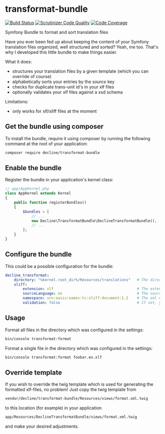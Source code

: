 # transformat-bundle

[![Build Status](https://travis-ci.org/decline/transformat-bundle.svg?branch=master)](https://travis-ci.org/decline/transformat-bundle) [![Scrutinizer Code Quality](https://scrutinizer-ci.com/g/decline/transformat-bundle/badges/quality-score.png?b=master)](https://scrutinizer-ci.com/g/decline/transformat-bundle/?branch=master) [![Code Coverage](https://scrutinizer-ci.com/g/decline/transformat-bundle/badges/coverage.png?b=master)](https://scrutinizer-ci.com/g/decline/transformat-bundle/?branch=master)

Symfony Bundle to format and sort translation files

Have you ever been fed up about keeping the content of your Symfony translation files organized, well structured and sorted? Yeah, me too. That's why I developed this little bundle to make things easier.

What it does:
* structures your translation files by a given template (which you can override of course)
* alphabetically sorts your entries by the *source* key
* checks for duplicate trans-unit id's in your xlf files
* optionally validates your xlf files against a xsd schema

Limitations:
* only works for xlf/xliff files at the moment

## Get the bundle using composer

To install the bundle, require it using composer by running the following command at the root of your application:

```bash
composer require decline/transformat-bundle
```

## Enable the bundle
Register the bundle in your application's kernel class:

```php
// app/AppKernel.php
class AppKernel extends Kernel
{
    public function registerBundles()
    {
        $bundles = [
            // ...
            new Decline\TransformatBundle\DeclineTransformatBundle(),
            // ...
        ];
    }
}
```

## Configure the bundle
This could be a possible configuration for the bundle:

```yaml
decline_transformat:
    directory: "%kernel.root_dir%/Resources/translations"   # The directory where the translation files are located.
    xliff:
        extension: xlf                                      # The extension of the translation files which should be formatted. Default value is 'xlf', can be one of ['xlf', 'xliff']
        sourceLanguage: en                                  # The source language of the translation files. Default value is 'en'
        namespace: urn:oasis:names:tc:xliff:document:1.2    # The xml namespace for translation files. Default value is 'urn:oasis:names:tc:xliff:document:1.2'
        validation: false                                   # If set, your xlf files will be validated against either a transitional or strict xsd schema. Default value is 'false', can be one of [false, 'transitional', 'strict']
```

## Usage
Format all files in the directory which was configured in the settings:

```bash
bin/console transformat:format
```

Format a single file in the directory which was configured in the settings:

```bash
bin/console transformat:format foobar.en.xlf
```

## Override template
If you wish to override the twig template which is used for generating the formatted xlf-files, no problem! Just copy the twig template from

```bash
vendor/decline/transformat-bundle/Resources/views/format.xml.twig
```

to this location (for example) in your application

```bash
app/Resources/DeclineTransformatBundle/views/format.xml.twig
```

and make your desired adjustments.
